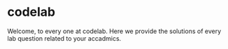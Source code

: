 # codelab
Welcome, to every one at codelab. Here we provide the solutions of every lab question related to your accadmics.
